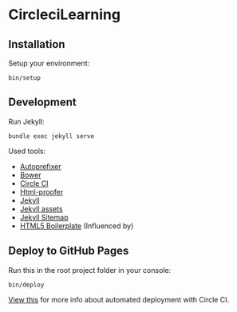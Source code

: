 # CircleciLearning

## Installation

Setup your environment:

    bin/setup

## Development

Run Jekyll:

    bundle exec jekyll serve

Used tools:
  - [Autoprefixer](https://github.com/postcss/autoprefixer)
  - [Bower](http://bower.io/)
  - [Circle CI](https://circleci.com/)
  - [Html-proofer](https://github.com/gjtorikian/html-proofer)
  - [Jekyll](http://jekyllrb.com/)
  - [Jekyll assets](https://github.com/jekyll/jekyll-assets)
  - [Jekyll Sitemap](https://github.com/jekyll/jekyll-sitemap)
  - [HTML5 Boilerplate](https://html5boilerplate.com/) (Influenced by)

## Deploy to GitHub Pages

Run this in the root project folder in your console:

    bin/deploy

[View this](https://github.com/nielsenramon/kickster#automated-deployment-with-circle-ci) for more info about automated deployment with Circle CI.
